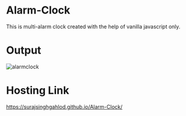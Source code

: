 # Alarm-Clock
This is multi-alarm clock created with the help of vanilla javascript only.

# Output

![alarmclock](https://user-images.githubusercontent.com/111622844/207609471-6c0e03c6-6522-47c8-bdbe-22012e5ae388.png)

# Hosting Link

https://surajsinghgahlod.github.io/Alarm-Clock/
